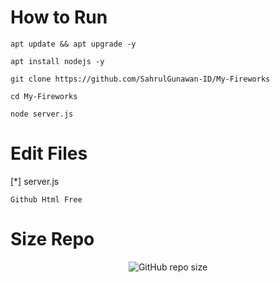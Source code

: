 
# How to Run
````
apt update && apt upgrade -y
````
````
apt install nodejs -y
````
````
git clone https://github.com/SahrulGunawan-ID/My-Fireworks
````
````
cd My-Fireworks
````
````
node server.js
````
# Edit Files
[*] server.js

````
Github Html Free
````
# Size Repo
<center>
<img alt="GitHub repo size" src="https://img.shields.io/github/repo-size/SahrulGunawan-ID/My-Fireworks?color=red&label=FILES%20TOTALS%20&logo=Github%20Repo&logoColor=green&style=for-the-badge">
</center>
